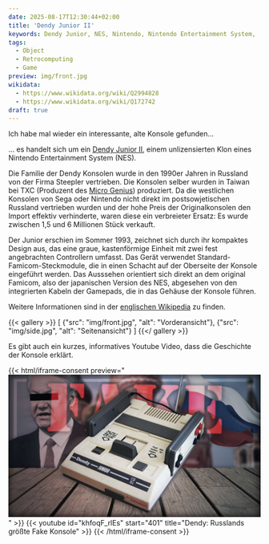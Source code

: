 ```yaml
---
date: 2025-08-17T12:30:44+02:00
title: 'Dendy Junior II'
keywords: Dendy Junior, NES, Nintendo, Nintendo Entertainment System,
tags:
  - Object
  - Retrocomputing
  - Game
preview: img/front.jpg
wikidata:
  - https://www.wikidata.org/wiki/Q2994828
  - https://www.wikidata.org/wiki/Q172742
draft: true
---
```


Ich habe mal wieder ein interessante, alte Konsole gefunden...
<!--more-->

... es handelt sich um ein [Dendy Junior II](https://de.wikipedia.org/wiki/Dendy_(Spielkonsole)), einem unlizensierten Klon eines Nintendo Entertainment System (NES).

Die Familie der Dendy Konsolen wurde in den 1990er Jahren in Russland von der Firma Steepler vertrieben. Die Konsolen selber wurden in Taiwan bei TXC (Produzent des [Micro Genius](https://en.wikipedia.org/wiki/Micro_Genius)) produziert. Da die westlichen Konsolen von Sega oder Nintendo nicht direkt im postsowjetischen Russland vertrieben wurden und der hohe Preis der Originalkonsolen den Import effektiv verhinderte, waren diese ein verbreieter Ersatz: Es wurde zwischen 1,5 und 6 Millionen Stück verkauft.

Der Junior erschien im Sommer 1993, zeichnet sich durch ihr kompaktes Design aus, das eine graue, kastenförmige Einheit mit zwei fest angebrachten Controllern umfasst. Das Gerät verwendet Standard-Famicom-Steckmodule, die in einen Schacht auf der Oberseite der Konsole eingeführt werden. Das Ausssehen orientiert sich direkt an dem original Famicom, also der japanischen Version des NES, abgesehen von den integrierten Kabeln der Gamepads, die in das Gehäuse der Konsole führen.

Weitere Informationen sind in der [englischen Wikipedia](https://en.wikipedia.org/wiki/Dendy) zu finden.

{{< gallery >}}
[
  {"src": "img/front.jpg", "alt": "Vorderansicht"},
  {"src": "img/side.jpg", "alt": "Seitenansicht"}
]
{{</ gallery >}}


Es gibt auch ein kurzes, informatives Youtube Video, dass die Geschichte der Konsole erklärt.

{{< html/iframe-consent preview="<img class='video-preview' src='video-preview.jpg' alt='Vorschau'>" >}}
    {{< youtube id="khfoqF_rlEs" start="401" title="Dendy: Russlands größte Fake Konsole" >}}
{{< /html/iframe-consent >}}
